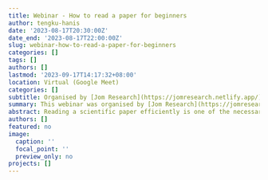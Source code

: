 ```yaml
---
title: Webinar - How to read a paper for beginners
author: tengku-hanis
date: '2023-08-17T20:30:00Z'
date_end: '2023-08-17T22:00:00Z'
slug: webinar-how-to-read-a-paper-for-beginners
categories: []
tags: []
authors: []
lastmod: '2023-09-17T14:17:32+08:00'
location: Virtual (Google Meet)
categories: []
subtitle: Organised by [Jom Research](https://jomresearch.netlify.app/)
summary: This webinar was organised by [Jom Research](https://jomresearch.netlify.app/). The slides and recording of the webinar is available for purchase at [Jom Research website](https://jomresearch.netlify.app/webinar_detail/2023-09-07-how-to-read-a-paper-for-beginners/).
abstract: Reading a scientific paper efficiently is one of the necessary skills needed in becoming a good researcher. This webinar covered all the necessary information required to become efficient in reading a scientific paper. This webinar was aimed for the beginners to develop their basic skills to survive in a research world. The slides and recording of the webinar is available for purchase at [Jom Research website](https://jomresearch.netlify.app/webinar_detail/2023-09-07-how-to-read-a-paper-for-beginners/).
authors: []
featured: no
image:
  caption: ''
  focal_point: ''
  preview_only: no
projects: []
---
```

